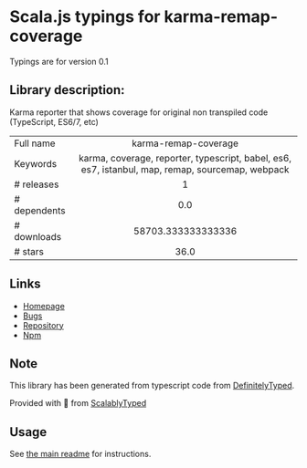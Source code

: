 
# Scala.js typings for karma-remap-coverage

Typings are for version 0.1

## Library description:
Karma reporter that shows coverage for original non transpiled code (TypeScript, ES6/7, etc)

|                    |                 |
| ------------------ | :-------------: |
| Full name          | karma-remap-coverage |
| Keywords           | karma, coverage, reporter, typescript, babel, es6, es7, istanbul, map, remap, sourcemap, webpack |
| # releases         | 1 |
| # dependents       | 0.0 |
| # downloads        | 58703.333333333336 |
| # stars            | 36.0 |

## Links
- [Homepage](https://github.com/sshev/karma-remap-coverage#readme)
- [Bugs](https://github.com/sshev/karma-remap-coverage/issues)
- [Repository](https://github.com/sshev/karma-remap-coverage)
- [Npm](https://www.npmjs.com/package/karma-remap-coverage)
    


## Note
This library has been generated from typescript code from [DefinitelyTyped](https://definitelytyped.org).

Provided with :purple_heart: from [ScalablyTyped](https://github.com/oyvindberg/ScalablyTyped)

## Usage
See [the main readme](../../readme.md) for instructions.


